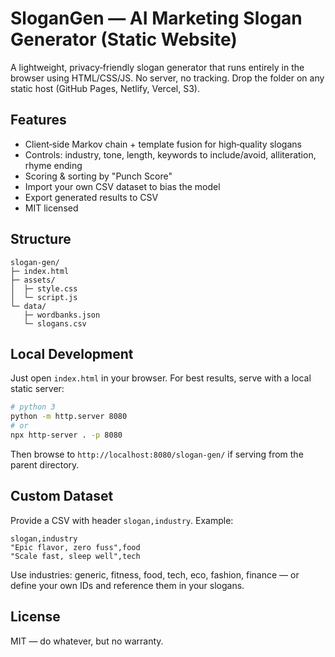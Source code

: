 # SloganGen — AI Marketing Slogan Generator (Static Website)

A lightweight, privacy‑friendly slogan generator that runs entirely in the browser using HTML/CSS/JS. No server, no tracking. Drop the folder on any static host (GitHub Pages, Netlify, Vercel, S3).

## Features
- Client‑side Markov chain + template fusion for high‑quality slogans
- Controls: industry, tone, length, keywords to include/avoid, alliteration, rhyme ending
- Scoring & sorting by "Punch Score"
- Import your own CSV dataset to bias the model
- Export generated results to CSV
- MIT licensed

## Structure
```
slogan-gen/
├─ index.html
├─ assets/
│  ├─ style.css
│  └─ script.js
└─ data/
   ├─ wordbanks.json
   └─ slogans.csv
```

## Local Development
Just open `index.html` in your browser. For best results, serve with a local static server:

```bash
# python 3
python -m http.server 8080
# or
npx http-server . -p 8080
```

Then browse to `http://localhost:8080/slogan-gen/` if serving from the parent directory.

## Custom Dataset
Provide a CSV with header `slogan,industry`. Example:
```csv
slogan,industry
"Epic flavor, zero fuss",food
"Scale fast, sleep well",tech
```
Use industries: generic, fitness, food, tech, eco, fashion, finance — or define your own IDs and reference them in your slogans.

## License
MIT — do whatever, but no warranty.
